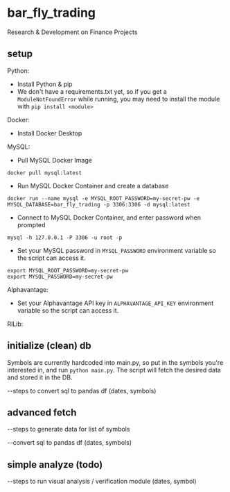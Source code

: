 # bar_fly_trading
Research &amp; Development on Finance Projects

## setup
Python:
- Install Python & pip
- We don't have a requirements.txt yet, so if you get a `ModuleNotFoundError` while running, you may need to install the module with `pip install <module>`

Docker:
- Install Docker Desktop

MySQL: 
- Pull MySQL Docker Image
```
docker pull mysql:latest
```
- Run MySQL Docker Container and create a database
```
docker run --name mysql -e MYSQL_ROOT_PASSWORD=my-secret-pw -e MYSQL_DATABASE=bar_fly_trading -p 3306:3306 -d mysql:latest
```
- Connect to MySQL Docker Container, and enter password when prompted
```
mysql -h 127.0.0.1 -P 3306 -u root -p
```
- Set your MySQL password in `MYSQL_PASSWORD` environment variable so the script can access it.
```
export MYSQL_ROOT_PASSWORD=my-secret-pw
export MYSQL_PASSWORD=my-secret-pw
```

Alphavantage:
- Set your Alphavantage API key in `ALPHAVANTAGE_API_KEY` environment variable so the script can access it. 

RlLib:

## initialize (clean) db
Symbols are currently hardcoded into main.py, so put in the symbols you're interested in, and run `python main.py`. The script will fetch the desired data and stored it in the DB.

--steps to convert sql to pandas df (dates, symbols)

## advanced fetch
--steps to generate data for list of symbols

--convert sql to pandas df (dates, symbols)

## simple analyze (todo)
--steps to run visual analysis / verification module (dates, symbol)

